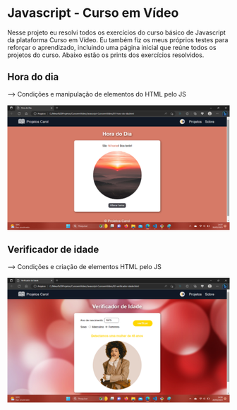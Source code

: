 # Javascript - Curso em Vídeo

Nesse projeto eu resolvi todos os exercícios do curso básico de Javascript da plataforma Curso em Vídeo. Eu também fiz os meus próprios testes para reforçar o aprendizado, incluindo uma página inicial que reúne todos os projetos do curso. Abaixo estão os prints dos exercícios resolvidos.


## Hora do dia
--> Condições e manipulação de elementos do HTML pelo JS
<br><br>
<img src="./img/projeto-hora-do-dia.png" alt="projeto-hora-do-dia">


## Verificador de idade
--> Condições e criação de elementos HTML pelo JS
<br><br>
<img src="./img/projeto-verificador-de-idade.png" alt="projeto-verificador-de-idade">
